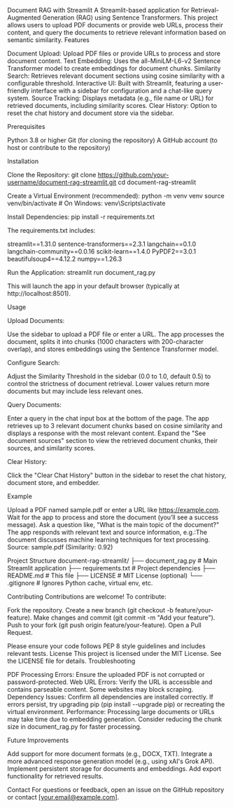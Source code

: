 Document RAG with Streamlit
A Streamlit-based application for Retrieval-Augmented Generation (RAG) using Sentence Transformers. This project allows users to upload PDF documents or provide web URLs, process their content, and query the documents to retrieve relevant information based on semantic similarity.
Features

Document Upload: Upload PDF files or provide URLs to process and store document content.
Text Embedding: Uses the all-MiniLM-L6-v2 Sentence Transformer model to create embeddings for document chunks.
Similarity Search: Retrieves relevant document sections using cosine similarity with a configurable threshold.
Interactive UI: Built with Streamlit, featuring a user-friendly interface with a sidebar for configuration and a chat-like query system.
Source Tracking: Displays metadata (e.g., file name or URL) for retrieved documents, including similarity scores.
Clear History: Option to reset the chat history and document store via the sidebar.

Prerequisites

Python 3.8 or higher
Git (for cloning the repository)
A GitHub account (to host or contribute to the repository)

Installation

Clone the Repository:
git clone https://github.com/your-username/document-rag-streamlit.git
cd document-rag-streamlit


Create a Virtual Environment (recommended):
python -m venv venv
source venv/bin/activate  # On Windows: venv\Scripts\activate


Install Dependencies:
pip install -r requirements.txt

The requirements.txt includes:

streamlit==1.31.0
sentence-transformers==2.3.1
langchain==0.1.0
langchain-community==0.0.16
scikit-learn==1.4.0
PyPDF2==3.0.1
beautifulsoup4==4.12.2
numpy==1.26.3


Run the Application:
streamlit run document_rag.py

This will launch the app in your default browser (typically at http://localhost:8501).


Usage

Upload Documents:

Use the sidebar to upload a PDF file or enter a URL.
The app processes the document, splits it into chunks (1000 characters with 200-character overlap), and stores embeddings using the Sentence Transformer model.


Configure Search:

Adjust the Similarity Threshold in the sidebar (0.0 to 1.0, default 0.5) to control the strictness of document retrieval. Lower values return more documents but may include less relevant ones.


Query Documents:

Enter a query in the chat input box at the bottom of the page.
The app retrieves up to 3 relevant document chunks based on cosine similarity and displays a response with the most relevant content.
Expand the "See document sources" section to view the retrieved document chunks, their sources, and similarity scores.


Clear History:

Click the "Clear Chat History" button in the sidebar to reset the chat history, document store, and embedder.



Example

Upload a PDF named sample.pdf or enter a URL like https://example.com.
Wait for the app to process and store the document (you’ll see a success message).
Ask a question like, "What is the main topic of the document?"
The app responds with relevant text and source information, e.g.:The document discusses machine learning techniques for text processing.
Source: sample.pdf (Similarity: 0.92)



Project Structure
document-rag-streamlit/
├── document_rag.py      # Main Streamlit application
├── requirements.txt     # Project dependencies
├── README.md           # This file
├── LICENSE             # MIT License (optional)
└── .gitignore          # Ignores Python cache, virtual env, etc.

Contributing
Contributions are welcome! To contribute:

Fork the repository.
Create a new branch (git checkout -b feature/your-feature).
Make changes and commit (git commit -m "Add your feature").
Push to your fork (git push origin feature/your-feature).
Open a Pull Request.

Please ensure your code follows PEP 8 style guidelines and includes relevant tests.
License
This project is licensed under the MIT License. See the LICENSE file for details.
Troubleshooting

PDF Processing Errors: Ensure the uploaded PDF is not corrupted or password-protected.
Web URL Errors: Verify the URL is accessible and contains parseable content. Some websites may block scraping.
Dependency Issues: Confirm all dependencies are installed correctly. If errors persist, try upgrading pip (pip install --upgrade pip) or recreating the virtual environment.
Performance: Processing large documents or URLs may take time due to embedding generation. Consider reducing the chunk size in document_rag.py for faster processing.

Future Improvements

Add support for more document formats (e.g., DOCX, TXT).
Integrate a more advanced response generation model (e.g., using xAI's Grok API).
Implement persistent storage for documents and embeddings.
Add export functionality for retrieved results.

Contact
For questions or feedback, open an issue on the GitHub repository or contact [your.email@example.com].
